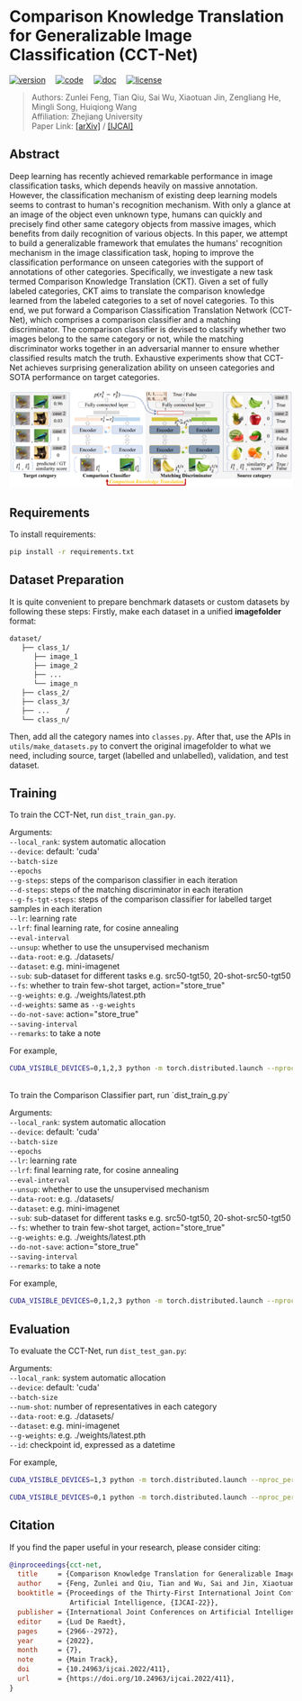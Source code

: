 Comparison Knowledge Translation for Generalizable Image Classification (CCT-Net)
=======

[![version](https://img.shields.io/badge/Conference-IJCAI_2022-ff69b4)](https://ijcai-22.org/)
&emsp;[![code](https://img.shields.io/badge/Code-Official-brightgreen)]()
&emsp;[![doc](https://img.shields.io/badge/Docs-Latest-orange)](README.md)
&emsp;[![license](https://img.shields.io/badge/License-MIT-blue)](LICENSE)

> Authors: Zunlei Feng, Tian Qiu, Sai Wu, Xiaotuan Jin, Zengliang He, Mingli Song, Huiqiong Wang  
> Affiliation: Zhejiang University  
> Paper Link: [[arXiv]](https://arxiv.org/abs/2205.03633) / [[IJCAI]](https://www.ijcai.org/proceedings/2022/0411)

## Abstract

Deep learning has recently achieved remarkable performance in image classification tasks, which depends heavily on
massive annotation. However, the classification mechanism of existing deep learning models seems to contrast to human's
recognition mechanism. With only a glance at an image of the object even unknown type, humans can quickly and precisely
find other same category objects from massive images, which benefits from daily recognition of various objects. In this
paper, we attempt to build a generalizable framework that emulates the humans' recognition mechanism in the image
classification task, hoping to improve the classification performance on unseen categories with the support of
annotations of other categories. Specifically, we investigate a new task termed Comparison Knowledge Translation (CKT).
Given a set of fully labeled categories, CKT aims to translate the comparison knowledge learned from the labeled
categories to a set of novel categories. To this end, we put forward a Comparison Classification Translation Network
(CCT-Net), which comprises a comparison classifier and a matching discriminator. The comparison classifier is devised to
classify whether two images belong to the same category or not, while the matching discriminator works together in an
adversarial manner to ensure whether classified results match the truth. Exhaustive experiments show that CCT-Net
achieves surprising generalization ability on unseen categories and SOTA performance on target categories.

![framework](figures/framework.png)

## Requirements

To install requirements:

```bash
pip install -r requirements.txt
```

## Dataset Preparation

It is quite convenient to prepare benchmark datasets or custom datasets by following these steps:
Firstly, make each dataset in a unified **imagefolder** format:

```
dataset/
   ├── class_1/
      ├── image_1
      ├── image_2
      ├── ...
      └── image_n
   ├── class_2/
   ├── class_3/
   ├── ...    /
   └── class_n/
```

Then, add all the category names into `classes.py`.
After that, use the APIs in `utils/make_datasets.py` to convert the original imagefolder to what we need, including
source, target (labelled and unlabelled), validation, and test dataset.

## Training

To train the CCT-Net, run `dist_train_gan.py`.

Arguments:  
`--local_rank`: system automatic allocation  
`--device`: default: 'cuda'  
`--batch-size`  
`--epochs`  
`--g-steps`: steps of the comparison classifier in each iteration  
`--d-steps`: steps of the matching discriminator in each iteration  
`--g-fs-tgt-steps`: steps of the comparison classifier for labelled target samples in each iteration  
`--lr`: learning rate  
`--lrf`: final learning rate, for cosine annealing  
`--eval-interval`  
`--unsup`: whether to use the unsupervised mechanism  
`--data-root`: e.g. ./datasets/  
`--dataset`: e.g. mini-imagenet  
`--sub`: sub-dataset for different tasks e.g. src50-tgt50, 20-shot-src50-tgt50  
`--fs`: whether to train few-shot target, action="store_true"  
`--g-weights`: e.g. ./weights/latest.pth  
`--d-weights`: same as `--g-weights`  
`--do-not-save`: action="store_true"  
`--saving-interval`  
`--remarks`: to take a note

For example,

```bash
CUDA_VISIBLE_DEVICES=0,1,2,3 python -m torch.distributed.launch --nproc_per_node=4 dist_train_gan.py --batch-size 8 --dataset mini-imagenet --sub 20-shot-src50-tgt50 --epochs 100 --g-weights ./weights/latest.pth --g-fs-tgt-steps 0 --g-steps 3
```

<br/>
To train the Comparison Classifier part, run `dist_train_g.py`

Arguments:  
`--local_rank`: system automatic allocation  
`--device`: default: 'cuda'  
`--batch-size`  
`--epochs`  
`--lr`: learning rate  
`--lrf`: final learning rate, for cosine annealing  
`--eval-interval`  
`--unsup`: whether to use the unsupervised mechanism  
`--data-root`: e.g. ./datasets/  
`--dataset`: e.g. mini-imagenet  
`--sub`: sub-dataset for different tasks e.g. src50-tgt50, 20-shot-src50-tgt50  
`--fs`: whether to train few-shot target, action="store_true"  
`--g-weights`: e.g. ./weights/latest.pth  
`--do-not-save`: action="store_true"  
`--saving-interval`  
`--remarks`: to take a note

For example,

```bash
CUDA_VISIBLE_DEVICES=0,1,2,3 python -m torch.distributed.launch --nproc_per_node=4 dist_train_g.py --batch-size 8 --dataset mini-imagenet --sub 20-shot-src50-tgt50 --epochs 100 --g-weights ./weights/latest.pth --lr 1e-4 --fs
```

## Evaluation

To evaluate the CCT-Net, run `dist_test_gan.py`:

Arguments:  
`--local_rank`: system automatic allocation  
`--device`: default: 'cuda'  
`--batch-size`  
`--num-shot`: number of representatives in each category  
`--data-root`: e.g. ./datasets/  
`--dataset`: e.g. mini-imagenet  
`--g-weights`: e.g. ./weights/latest.pth  
`--id`: checkpoint id, expressed as a datetime

For example,

```bash
CUDA_VISIBLE_DEVICES=1,3 python -m torch.distributed.launch --nproc_per_node=2 dist_test_gan.py --batch-size 30 --dataset mini-imagenet --id 01-14_17-41-03 --num-shot 30
```

```bash
CUDA_VISIBLE_DEVICES=0,1 python -m torch.distributed.launch --nproc_per_node=2 dist_test_gan.py --batch-size 30 --dataset mini-imagenet --g-weights ./weights/latest.pth --num-shot 30
```

## Citation

If you find the paper useful in your research, please consider citing:

```bibtex
@inproceedings{cct-net,
  title     = {Comparison Knowledge Translation for Generalizable Image Classification},
  author    = {Feng, Zunlei and Qiu, Tian and Wu, Sai and Jin, Xiaotuan and He, Zengliang and Song, Mingli and Wang, Huiqiong},
  booktitle = {Proceedings of the Thirty-First International Joint Conference on
               Artificial Intelligence, {IJCAI-22}},
  publisher = {International Joint Conferences on Artificial Intelligence Organization},
  editor    = {Lud De Raedt},
  pages     = {2966--2972},
  year      = {2022},
  month     = {7},
  note      = {Main Track},
  doi       = {10.24963/ijcai.2022/411},
  url       = {https://doi.org/10.24963/ijcai.2022/411},
}
```
